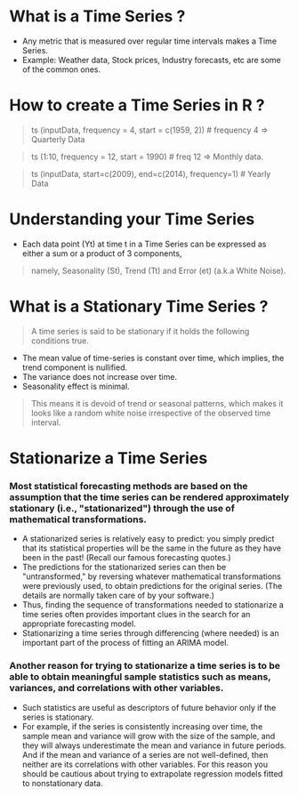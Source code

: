 # What is a Time Series ?
* Any metric that is measured over regular time intervals makes a Time Series. 
* Example: Weather data, Stock prices, Industry forecasts, etc are some of the common ones.
# How to create a Time Series in R ?
> ts (inputData, frequency = 4, start = c(1959, 2)) # frequency 4 => Quarterly Data

> ts (1:10, frequency = 12, start = 1990) # freq 12 => Monthly data. 

> ts (inputData, start=c(2009), end=c(2014), frequency=1) # Yearly Data
# Understanding your Time Series
* Each data point (Yt) at time t in a Time Series can be expressed as either a sum or a product of 3 components, 
> namely, Seasonality (St), Trend (Tt) and Error (et) (a.k.a White Noise).
# What is a Stationary Time Series ?
> A time series is said to be stationary if it holds the following conditions true.
* The mean value of time-series is constant over time, which implies, the trend component is nullified.
* The variance does not increase over time.
* Seasonality effect is minimal. 
> This means it is devoid of trend or seasonal patterns, which makes it looks like a random white noise irrespective of the observed time interval.
# Stationarize a Time Series
### Most statistical forecasting methods are based on the assumption that the time series can be rendered approximately stationary (i.e., "stationarized") through the use of mathematical transformations. 
* A stationarized series is relatively easy to predict: you simply predict that its statistical properties will be the same in the future as they have been in the past!   (Recall our famous forecasting quotes.)  
* The predictions for the stationarized series can then be "untransformed," by reversing whatever mathematical transformations were previously used, to obtain predictions for the original series. (The details are normally taken care of by your software.) 
* Thus, finding the sequence of transformations needed to stationarize a time series often provides important clues in the search for an appropriate forecasting model.  
* Stationarizing a time series through differencing (where needed) is an important part of the process of fitting an ARIMA model.
### Another reason for trying to stationarize a time series is to be able to obtain meaningful sample statistics such as means, variances, and correlations with other variables. 
* Such statistics are useful as descriptors of future behavior only if the series is stationary. 
* For example, if the series is consistently increasing over time, the sample mean and variance will grow with the size of the sample, and they will always underestimate the mean and variance in future periods. And if the mean and variance of a series are not well-defined, then neither are its correlations with other variables. For this reason you should be cautious about trying to extrapolate regression models fitted to nonstationary data.
